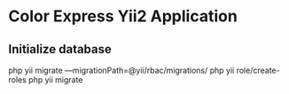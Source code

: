 Color Express Yii2 Application
============================

Initialize database
-------------------
php yii migrate —migrationPath=@yii/rbac/migrations/
php yii role/create-roles
php yii migrate